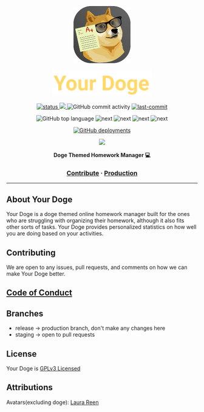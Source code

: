 <a href="https://yourdoge.vercel.app">
  <p align="center">
    <img height=150 src="assets/yourdogeAppleIcon.svg"/>
  </p>
  <p align="center">
    <img height=70 src="assets/textLogo.svg">
  </p>
</a>

<p align="center">
  <a href="https://yourdoge.vercel.app">
    <img src="https://img.shields.io/badge/status-development-green?style=for-the-badge" alt="status" />
  </a>
  <a href="https://yourdoge.vercel.app">
    <img src="https://img.shields.io/badge/license-GPL--3.0--or--later-yellow?style=for-the-badge" />
  </a>
  <img alt="GitHub commit activity" src="https://img.shields.io/github/commit-activity/w/timthedev07/Your-Doge?logo=github&style=for-the-badge">
  <a href="https://github.com/timthedev07/Your-Doge/tree/staging">
    <img alt="last-commit" src="https://img.shields.io/github/last-commit/timthedev07/Your-Doge/staging?logo=github&logoColor=cyan&style=for-the-badge">
  </a>
</p>
<p align="center">
  <img alt="GitHub top language" src="https://img.shields.io/github/languages/top/timthedev07/Your-Doge?logo=typescript&logoColor=5bbff5&style=for-the-badge">
  <img alt="next" src="https://img.shields.io/badge/uses-Next.js-blue?style=for-the-badge&logo=nextdotjs">
  <img alt="next" src="https://img.shields.io/badge/uses-Apollo GraphQL-blue?style=for-the-badge&logo=apollographql">
  <img alt="next" src="https://img.shields.io/badge/uses-React-blue?style=for-the-badge&logo=react">
  <img alt="next" src="https://img.shields.io/badge/uses-Redis-blue?style=for-the-badge&logo=redis">
</p>
<p align="center">
  <a href="https://yourdoge.vercel.app"><img alt="GitHub deployments" src="https://img.shields.io/github/deployments/timthedev07/Your-Doge/production?label=vercel&logo=vercel&logoColor=white&style=for-the-badge">
  </a>
</p>
<p align="center">
  <a href="https://open.vscode.dev/timthedev07/Your-Doge">
    <img src="https://img.shields.io/badge/   -open in vscode-blue?style=for-the-badge&logo=visualstudiocode">
  </a>
</p>

<p align="center">
  <strong>Doge Themed Homework Manager 💻</strong>
</p>

<h3 align="center">
  <a href="CONTRIBUTING.md">Contribute</a>
  <span> · </span>
  <a href="https://yourdoge.vercel.app">Production</a>
</h3>

---

## About Your Doge

Your Doge is a doge themed online homework manager built for the ones who are struggling with organizing their homework, although it also fits other sorts of tasks. Your Doge provides personalized statistics on how well you are doing based on your activities.

## Contributing

We are open to any issues, pull requests, and comments on how we can make Your Doge better.

## [Code of Conduct](/CODE_OF_CONDUCT.md)

## Branches

- release -> production branch, don't make any changes here
- staging -> open to pull requests

## License

Your Doge is [GPLv3 Licensed](LICENSE)

## Attributions

Avatars(excluding doge): [Laura Reen](https://www.iconfinder.com/laurareen)
